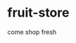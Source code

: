 # fruit-store
come shop fresh
<!DOCTYPE html>
<html lang="en">
<head>
  <meta charset="UTF-8" />
  <meta name="viewport" content="width=device-width, initial-scale=1" />
  <title>Fresh Fruits & Vegetables Store</title>
  <style>
    /* Reset & basic styles */
    * {
